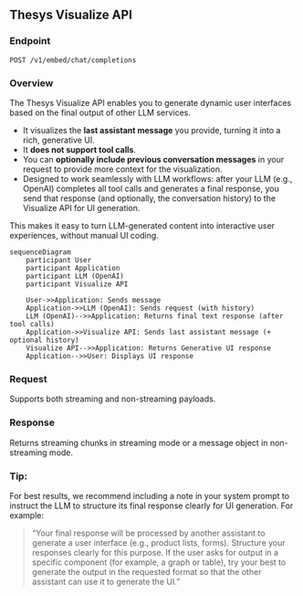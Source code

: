 ## Thesys Visualize API

### Endpoint

```
POST /v1/embed/chat/completions
```

### Overview
The Thesys Visualize API enables you to generate dynamic user interfaces based on the final output of other LLM services.

- It visualizes the **last assistant message** you provide, turning it into a rich, generative UI.
- It **does not support tool calls**.
- You can **optionally include previous conversation messages** in your request to provide more context for the visualization.
- Designed to work seamlessly with LLM workflows: after your LLM (e.g., OpenAI) completes all tool calls and generates a final response, you send that response (and optionally, the conversation history) to the Visualize API for UI generation.

This makes it easy to turn LLM-generated content into interactive user experiences, without manual UI coding.

```mermaid
sequenceDiagram
    participant User
    participant Application
    participant LLM (OpenAI)
    participant Visualize API

    User->>Application: Sends message
    Application->>LLM (OpenAI): Sends request (with history)
    LLM (OpenAI)-->>Application: Returns final text response (after tool calls)
    Application->>Visualize API: Sends last assistant message (+ optional history)
    Visualize API-->>Application: Returns Generative UI response
    Application-->>User: Displays UI response
```

### Request
Supports both streaming and non-streaming payloads.

### Response
Returns streaming chunks in streaming mode or a message object in non-streaming mode.

### Tip:
For best results, we recommend including a note in your system prompt to instruct the LLM to structure its final response clearly for UI generation. For example:
> “Your final response will be processed by another assistant to generate a user interface (e.g., product lists, forms). Structure your responses clearly for this purpose. If the user asks for output in a specific component (for example, a graph or table), try your best to generate the output in the requested format so that the other assistant can use it to generate the UI.”
